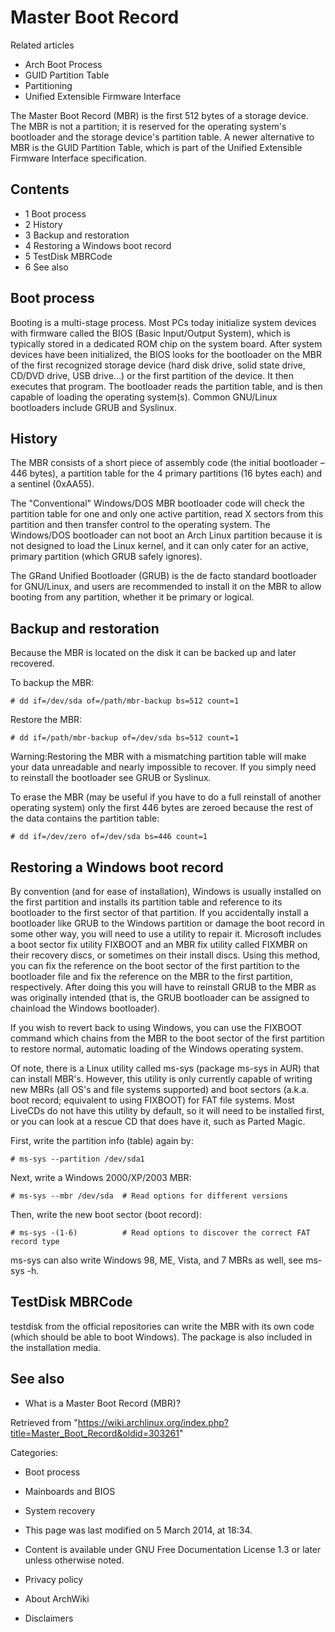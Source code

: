 Master Boot Record
==================

Related articles

-   Arch Boot Process
-   GUID Partition Table
-   Partitioning
-   Unified Extensible Firmware Interface

The Master Boot Record (MBR) is the first 512 bytes of a storage device.
The MBR is not a partition; it is reserved for the operating system's
bootloader and the storage device's partition table. A newer alternative
to MBR is the GUID Partition Table, which is part of the Unified
Extensible Firmware Interface specification.

Contents
--------

-   1 Boot process
-   2 History
-   3 Backup and restoration
-   4 Restoring a Windows boot record
-   5 TestDisk MBRCode
-   6 See also

Boot process
------------

Booting is a multi-stage process. Most PCs today initialize system
devices with firmware called the BIOS (Basic Input/Output System), which
is typically stored in a dedicated ROM chip on the system board. After
system devices have been initialized, the BIOS looks for the bootloader
on the MBR of the first recognized storage device (hard disk drive,
solid state drive, CD/DVD drive, USB drive...) or the first partition of
the device. It then executes that program. The bootloader reads the
partition table, and is then capable of loading the operating system(s).
Common GNU/Linux bootloaders include GRUB and Syslinux.

History
-------

The MBR consists of a short piece of assembly code (the initial
bootloader – 446 bytes), a partition table for the 4 primary partitions
(16 bytes each) and a sentinel (0xAA55).

The "Conventional" Windows/DOS MBR bootloader code will check the
partition table for one and only one active partition, read X sectors
from this partition and then transfer control to the operating system.
The Windows/DOS bootloader can not boot an Arch Linux partition because
it is not designed to load the Linux kernel, and it can only cater for
an active, primary partition (which GRUB safely ignores).

The GRand Unified Bootloader (GRUB) is the de facto standard bootloader
for GNU/Linux, and users are recommended to install it on the MBR to
allow booting from any partition, whether it be primary or logical.

Backup and restoration
----------------------

Because the MBR is located on the disk it can be backed up and later
recovered.

To backup the MBR:

    # dd if=/dev/sda of=/path/mbr-backup bs=512 count=1

Restore the MBR:

    # dd if=/path/mbr-backup of=/dev/sda bs=512 count=1

Warning:Restoring the MBR with a mismatching partition table will make
your data unreadable and nearly impossible to recover. If you simply
need to reinstall the bootloader see GRUB or Syslinux.

To erase the MBR (may be useful if you have to do a full reinstall of
another operating system) only the first 446 bytes are zeroed because
the rest of the data contains the partition table:

    # dd if=/dev/zero of=/dev/sda bs=446 count=1

Restoring a Windows boot record
-------------------------------

By convention (and for ease of installation), Windows is usually
installed on the first partition and installs its partition table and
reference to its bootloader to the first sector of that partition. If
you accidentally install a bootloader like GRUB to the Windows partition
or damage the boot record in some other way, you will need to use a
utility to repair it. Microsoft includes a boot sector fix utility
FIXBOOT and an MBR fix utility called FIXMBR on their recovery discs, or
sometimes on their install discs. Using this method, you can fix the
reference on the boot sector of the first partition to the bootloader
file and fix the reference on the MBR to the first partition,
respectively. After doing this you will have to reinstall GRUB to the
MBR as was originally intended (that is, the GRUB bootloader can be
assigned to chainload the Windows bootloader).

If you wish to revert back to using Windows, you can use the FIXBOOT
command which chains from the MBR to the boot sector of the first
partition to restore normal, automatic loading of the Windows operating
system.

Of note, there is a Linux utility called ms-sys (package ms-sys in AUR)
that can install MBR's. However, this utility is only currently capable
of writing new MBRs (all OS's and file systems supported) and boot
sectors (a.k.a. boot record; equivalent to using FIXBOOT) for FAT file
systems. Most LiveCDs do not have this utility by default, so it will
need to be installed first, or you can look at a rescue CD that does
have it, such as Parted Magic.

First, write the partition info (table) again by:

    # ms-sys --partition /dev/sda1

Next, write a Windows 2000/XP/2003 MBR:

    # ms-sys --mbr /dev/sda  # Read options for different versions

Then, write the new boot sector (boot record):

    # ms-sys -(1-6)          # Read options to discover the correct FAT record type

ms-sys can also write Windows 98, ME, Vista, and 7 MBRs as well, see
ms-sys -h.

TestDisk MBRCode
----------------

testdisk from the official repositories can write the MBR with its own
code (which should be able to boot Windows). The package is also
included in the installation media.

See also
--------

-   What is a Master Boot Record (MBR)?

Retrieved from
"https://wiki.archlinux.org/index.php?title=Master_Boot_Record&oldid=303261"

Categories:

-   Boot process
-   Mainboards and BIOS
-   System recovery

-   This page was last modified on 5 March 2014, at 18:34.
-   Content is available under GNU Free Documentation License 1.3 or
    later unless otherwise noted.
-   Privacy policy
-   About ArchWiki
-   Disclaimers

